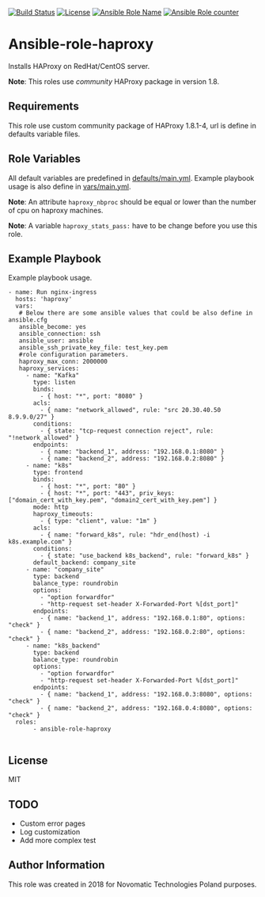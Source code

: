 [![Build Status](https://travis-ci.org/novomatic-tech/ansible-role-haproxy.svg?branch=master)](https://travis-ci.org/novomatic-tech/ansible-role-haproxy) [![License](https://img.shields.io/badge/license-MIT%20License-brightgreen.svg)](https://opensource.org/licenses/MIT) [![Ansible Role Name](https://img.shields.io/ansible/role/23784.svg)](https://galaxy.ansible.com/novomatic-tech/haproxy/) [![Ansible Role counter](https://img.shields.io/ansible/role/d/23784.svg)](https://galaxy.ansible.com/novomatic-tech/haproxy/)


Ansible-role-haproxy
=========

Installs HAProxy on RedHat/CentOS server.

**Note**: This roles use _community_ HAProxy package in version 1.8.

Requirements
------------

This role use custom community package of HAProxy 1.8.1-4, url is define in defaults variable files.

Role Variables
--------------

All default variables are predefined in [defaults/main.yml](defaults/main.yml).
Example playbook usage is also define in [vars/main.yml](vars/main.yml).

**Note**: An attribute `haproxy_nbproc` should be equal or lower than the number of cpu on haproxy machines.  

**Note**: A variable `haproxy_stats_pass:` have to be change before you use this role.


Example Playbook
----------------

Example playbook usage.

```
- name: Run nginx-ingress
  hosts: 'haproxy'
  vars:
   # Below there are some ansible values that could be also define in ansible.cfg
   ansible_become: yes
   ansible_connection: ssh
   ansible_user: ansible
   ansible_ssh_private_key_file: test_key.pem
   #role configuration parameters.
   haproxy_max_conn: 2000000
   haproxy_services:
     - name: "Kafka"
       type: listen
       binds:
         - { host: "*", port: "8080" }
       acls:
         - { name: "network_allowed", rule: "src 20.30.40.50 8.9.9.0/27" }
       conditions:
         - { state: "tcp-request connection reject", rule: "!network_allowed" }
       endpoints:
         - { name: "backend_1", address: "192.168.0.1:8080" }
         - { name: "backend_2", address: "192.168.0.2:8080" }
     - name: "k8s"
       type: frontend
       binds:
         - { host: "*", port: "80" }
         - { host: "*", port: "443", priv_keys: ["domain_cert_with_key.pem", "domain2_cert_with_key.pem"] }
       mode: http
       haproxy_timeouts:
         - { type: "client", value: "1m" }
       acls:
         - { name: "forward_k8s", rule: "hdr_end(host) -i k8s.example.com" }
       conditions:
         - { state: "use_backend k8s_backend", rule: "forward_k8s" }
       default_backend: company_site
     - name: "company_site"
       type: backend
       balance_type: roundrobin
       options:
         - "option forwardfor"
         - "http-request set-header X-Forwarded-Port %[dst_port]"
       endpoints:
         - { name: "backend_1", address: "192.168.0.1:80", options: "check" }
         - { name: "backend_2", address: "192.168.0.2:80", options: "check" }
     - name: "k8s_backend"
       type: backend
       balance_type: roundrobin
       options:
         - "option forwardfor"
         - "http-request set-header X-Forwarded-Port %[dst_port]"
       endpoints:
         - { name: "backend_1", address: "192.168.0.3:8080", options: "check" }
         - { name: "backend_2", address: "192.168.0.4:8080", options: "check" }
  roles:
       - ansible-role-haproxy


```

License
-------

MIT

TODO
---------------
* Custom error pages
* Log customization
* Add more complex test

Author Information
------------------

This role was created in 2018 for Novomatic Technologies Poland purposes.
